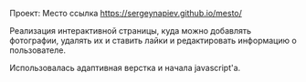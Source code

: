 Проект: Место
ссылка https://sergeynapiev.github.io/mesto/

Реализация интерактивной страницы, куда можно добавлять фотографии, удалять их и ставить лайки и редактировать информацию о пользователе.

Использовалась адаптивная верстка и начала javascript'a.